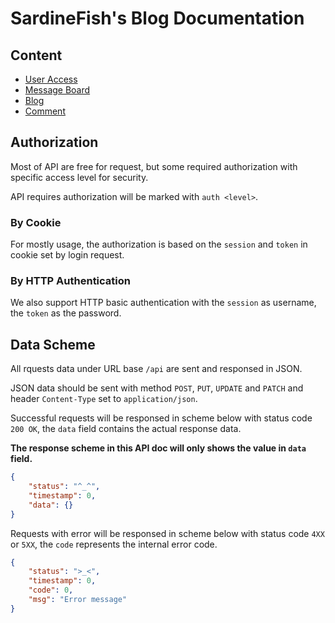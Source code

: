 # SardineFish's Blog Documentation

## Content
- [User Access](./user.md)
- [Message Board](./note.md)
- [Blog](./blog.md)
- [Comment](./comment.md)


## Authorization

Most of API are free for request, but some required authorization with specific access level for security.

API requires authorization will be marked with `auth <level>`.

### By Cookie
For mostly usage, the authorization is based on the `session` and `token` in cookie set by login request.

### By HTTP Authentication
We also support HTTP basic authentication with the `session` as username, the `token` as the password.


## Data Scheme

All rquests data under URL base `/api` are sent and responsed in JSON.

JSON data should be sent with method `POST`, `PUT`, `UPDATE` and `PATCH` and header `Content-Type` set to `application/json`.

Successful requests will be responsed in scheme below with status code `200 OK`, the `data` field contains the actual response data.

**The response scheme in this API doc will only shows the value in `data` field.**

```json
{
    "status": "^_^",
    "timestamp": 0,
    "data": {}
}
```

Requests with error will be responsed in scheme below with status code `4XX` or `5XX`, the `code` represents the internal error code.

```json
{
    "status": ">_<",
    "timestamp": 0,
    "code": 0,
    "msg": "Error message"
}
```